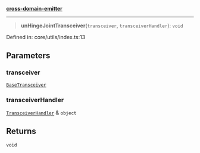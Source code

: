 [**cross-domain-emitter**](../README.md)

***

> **unHingeJointTransceiver**(`transceiver`, `transceiverHandler`): `void`

Defined in: core/utils/index.ts:13

## Parameters

### transceiver

[`BaseTransceiver`](../classes/BaseTransceiver.md)

### transceiverHandler

[`TransceiverHandler`](../interfaces/TransceiverHandler.md) & `object`

## Returns

`void`
